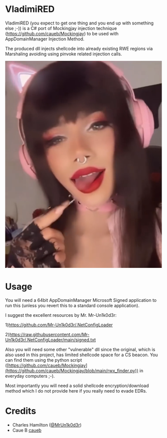 # VladimiRED

VladimiRED (you expect to get one thing and you end up with something else ;-)) is a C# port of Mockingjay injection technique (https://github.com/caueb/Mockingjay) to be used with AppDomainManager Injection Method.

The produced dll injects shellcode into already existing RWE regions via Marshaling avoiding using pinvoke related injection calls.

![image](https://github.com/kapellos/VladimiRED/blob/main/VladimiRED.png)

# Usage
You will need a 64bit AppDomainManager Microsoft Signed application to run this (unless you revert this to a standard console application). 

I suggest the excellent resources by Mr. Mr-Un1k0d3r:

1)https://github.com/Mr-Un1k0d3r/.NetConfigLoader

2)https://raw.githubusercontent.com/Mr-Un1k0d3r/.NetConfigLoader/main/signed.txt

Also you will need some other "vulnerable" dll since the original, which is also used in this project, has limited shellcode space for a CS beacon. You can find them using the python script ([https://github.com/caueb/Mockingjay](https://github.com/caueb/Mockingjay/blob/main/rwx_finder.py)) in everyday computers ;-).

Most importantly you will need a solid shellcode encryption/download method which I do not provide here if you really need to evade EDRs.

# Credits
- Charles Hamilton ([@MrUn1k0d3r](https://twitter.com/MrUn1k0d3r))
- Caue B [caueb](https://github.com/caueb)


